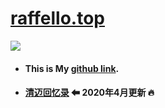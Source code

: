 # [raffello.top](http://www.raffello.top)

![](https://user-images.githubusercontent.com/63034623/78472282-0f96c800-776a-11ea-9016-64b627450c5d.png)

- #### This is My [github link](https://github.com/raffello "raffello（邱峰）").

- #### [清迈回忆录](https://github.com/raffello/raffello.github.io/tree/master/memoir-清迈回忆录%20⬅%202020年4月更新%20🔥 "raffello（邱峰）") ⬅ 2020年4月更新 🔥
